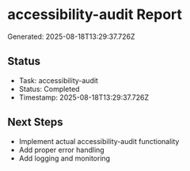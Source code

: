 # accessibility-audit Report

Generated: 2025-08-18T13:29:37.726Z

## Status
- Task: accessibility-audit
- Status: Completed
- Timestamp: 2025-08-18T13:29:37.726Z

## Next Steps
- Implement actual accessibility-audit functionality
- Add proper error handling
- Add logging and monitoring
